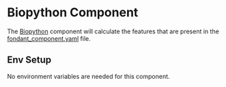 # Biopython Component

The [Biopython](https://biopython.org/) component will calculate the features that are present in the [fondant_component.yaml](./fondant_component.yaml) file.

## Env Setup

No environment variables are needed for this component.
